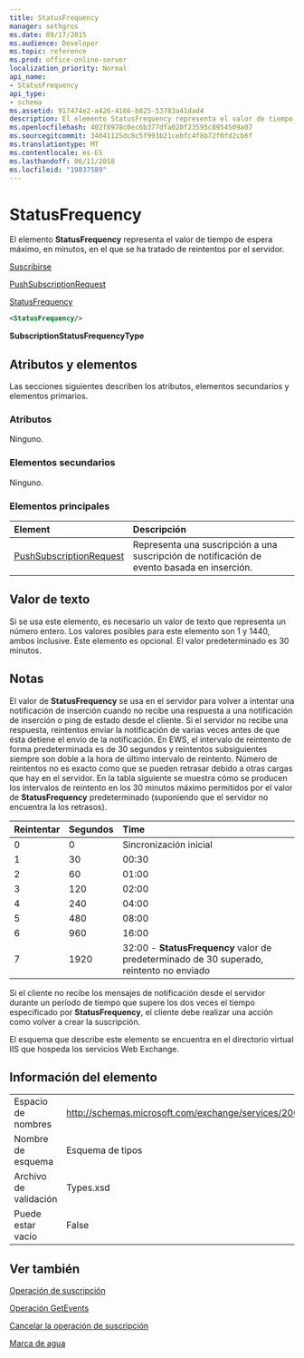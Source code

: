 ```yaml
---
title: StatusFrequency
manager: sethgros
ms.date: 09/17/2015
ms.audience: Developer
ms.topic: reference
ms.prod: office-online-server
localization_priority: Normal
api_name:
- StatusFrequency
api_type:
- schema
ms.assetid: 917474e2-a426-4166-b825-53783a41dad4
description: El elemento StatusFrequency representa el valor de tiempo de espera máximo, en minutos, en el que se ha tratado de reintentos por el servidor.
ms.openlocfilehash: 402f8978c0ec6b377dfa020f23595c8954509a07
ms.sourcegitcommit: 34041125dc8c5f993b21cebfc4f8b72f0fd2cb6f
ms.translationtype: MT
ms.contentlocale: es-ES
ms.lasthandoff: 06/11/2018
ms.locfileid: "19837589"
---
```

# <a name="statusfrequency"></a>StatusFrequency

El elemento **StatusFrequency** representa el valor de tiempo de espera máximo, en minutos, en el que se ha tratado de reintentos por el servidor. 
  
[Suscribirse](subscribe.md)
  
[PushSubscriptionRequest](pushsubscriptionrequest.md)
  
[StatusFrequency](statusfrequency.md)
  
```XML
<StatusFrequency/>
```

 **SubscriptionStatusFrequencyType**
## <a name="attributes-and-elements"></a>Atributos y elementos

Las secciones siguientes describen los atributos, elementos secundarios y elementos primarios.
  
### <a name="attributes"></a>Atributos

Ninguno.
  
### <a name="child-elements"></a>Elementos secundarios

Ninguno.
  
### <a name="parent-elements"></a>Elementos principales

|**Element**|**Descripción**|
|:-----|:-----|
|[PushSubscriptionRequest](pushsubscriptionrequest.md) <br/> |Representa una suscripción a una suscripción de notificación de evento basada en inserción.  <br/> |
   
## <a name="text-value"></a>Valor de texto

Si se usa este elemento, es necesario un valor de texto que representa un número entero. Los valores posibles para este elemento son 1 y 1440, ambos inclusive. Este elemento es opcional. El valor predeterminado es 30 minutos.
  
## <a name="remarks"></a>Notas

El valor de **StatusFrequency** se usa en el servidor para volver a intentar una notificación de inserción cuando no recibe una respuesta a una notificación de inserción o ping de estado desde el cliente. Si el servidor no recibe una respuesta, reintentos enviar la notificación de varias veces antes de que ésta detiene el envío de la notificación. En EWS, el intervalo de reintento de forma predeterminada es de 30 segundos y reintentos subsiguientes siempre son doble a la hora de último intervalo de reintento. Número de reintentos no es exacto como que se pueden retrasar debido a otras cargas que hay en el servidor. En la tabla siguiente se muestra cómo se producen los intervalos de reintento en los 30 minutos máximo permitidos por el valor de **StatusFrequency** predeterminado (suponiendo que el servidor no encuentra la los retrasos). 
  
|**Reintentar**|**Segundos**|**Time**|
|:-----|:-----|:-----|
|0  <br/> |0  <br/> |Sincronización inicial  <br/> |
|1  <br/> |30  <br/> |00:30  <br/> |
|2  <br/> |60  <br/> |01:00  <br/> |
|3  <br/> |120  <br/> |02:00  <br/> |
|4  <br/> |240  <br/> |04:00  <br/> |
|5  <br/> |480  <br/> |08:00  <br/> |
|6  <br/> |960  <br/> |16:00  <br/> |
|7  <br/> |1920  <br/> |32:00 - **StatusFrequency** valor de predeterminado de 30 superado, reintento no enviado  <br/> |
   
Si el cliente no recibe los mensajes de notificación desde el servidor durante un período de tiempo que supere los dos veces el tiempo especificado por **StatusFrequency**, el cliente debe realizar una acción como volver a crear la suscripción. 
  
El esquema que describe este elemento se encuentra en el directorio virtual IIS que hospeda los servicios Web Exchange.
  
## <a name="element-information"></a>Información del elemento

|||
|:-----|:-----|
|Espacio de nombres  <br/> |http://schemas.microsoft.com/exchange/services/2006/types  <br/> |
|Nombre de esquema  <br/> |Esquema de tipos  <br/> |
|Archivo de validación  <br/> |Types.xsd  <br/> |
|Puede estar vacío  <br/> |False  <br/> |
   
## <a name="see-also"></a>Ver también



[Operación de suscripción](subscribe-operation.md)
  
[Operación GetEvents](getevents-operation.md)
  
[Cancelar la operación de suscripción](unsubscribe-operation.md)
  
[Marca de agua](watermark.md)

